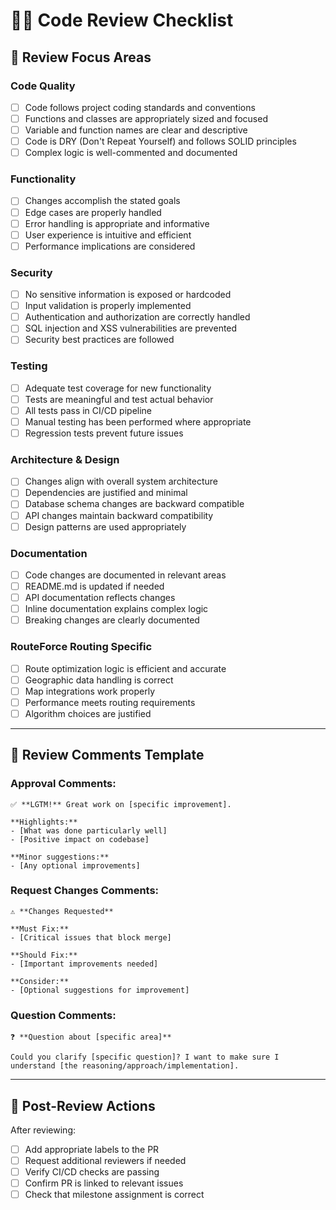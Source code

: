 # 👨‍💻 Code Review Checklist

## 🎯 **Review Focus Areas**

### **Code Quality**
- [ ] Code follows project coding standards and conventions
- [ ] Functions and classes are appropriately sized and focused
- [ ] Variable and function names are clear and descriptive
- [ ] Code is DRY (Don't Repeat Yourself) and follows SOLID principles
- [ ] Complex logic is well-commented and documented

### **Functionality**
- [ ] Changes accomplish the stated goals
- [ ] Edge cases are properly handled
- [ ] Error handling is appropriate and informative
- [ ] User experience is intuitive and efficient
- [ ] Performance implications are considered

### **Security**
- [ ] No sensitive information is exposed or hardcoded
- [ ] Input validation is properly implemented
- [ ] Authentication and authorization are correctly handled
- [ ] SQL injection and XSS vulnerabilities are prevented
- [ ] Security best practices are followed

### **Testing**
- [ ] Adequate test coverage for new functionality
- [ ] Tests are meaningful and test actual behavior
- [ ] All tests pass in CI/CD pipeline
- [ ] Manual testing has been performed where appropriate
- [ ] Regression tests prevent future issues

### **Architecture & Design**
- [ ] Changes align with overall system architecture
- [ ] Dependencies are justified and minimal
- [ ] Database schema changes are backward compatible
- [ ] API changes maintain backward compatibility
- [ ] Design patterns are used appropriately

### **Documentation**
- [ ] Code changes are documented in relevant areas
- [ ] README.md is updated if needed
- [ ] API documentation reflects changes
- [ ] Inline documentation explains complex logic
- [ ] Breaking changes are clearly documented

### **RouteForce Routing Specific**
- [ ] Route optimization logic is efficient and accurate
- [ ] Geographic data handling is correct
- [ ] Map integrations work properly
- [ ] Performance meets routing requirements
- [ ] Algorithm choices are justified

---

## 📝 **Review Comments Template**

### **Approval Comments:**
```
✅ **LGTM!** Great work on [specific improvement]. 

**Highlights:**
- [What was done particularly well]
- [Positive impact on codebase]

**Minor suggestions:**
- [Any optional improvements]
```

### **Request Changes Comments:**
```
⚠️ **Changes Requested**

**Must Fix:**
- [Critical issues that block merge]

**Should Fix:**
- [Important improvements needed]

**Consider:**
- [Optional suggestions for improvement]
```

### **Question Comments:**
```
❓ **Question about [specific area]**

Could you clarify [specific question]? I want to make sure I understand [the reasoning/approach/implementation].
```

---

## 🔄 **Post-Review Actions**

After reviewing:
- [ ] Add appropriate labels to the PR
- [ ] Request additional reviewers if needed
- [ ] Verify CI/CD checks are passing
- [ ] Confirm PR is linked to relevant issues
- [ ] Check that milestone assignment is correct
